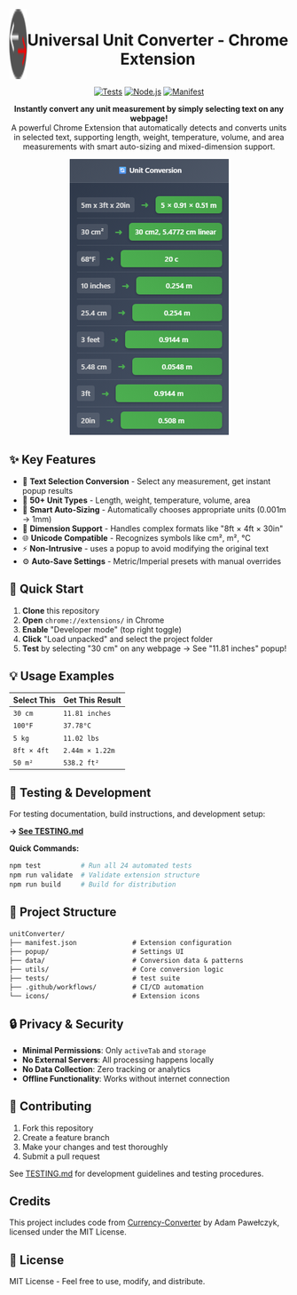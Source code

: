 <div align="center">
<div align="center" style="display: flex;"> 
<img src="icons/icon32.png"><h1 style="text-align: center;">  Universal Unit Converter - Chrome Extension </h1>
</div>

[![Tests](https://img.shields.io/badge/tests-24/24_passing-brightgreen)](tests/TESTING.md)
[![Node.js](https://img.shields.io/badge/node.js-24.x-green)](package.json)
[![Manifest](https://img.shields.io/badge/manifest-v3-blue)](manifest.json)



**Instantly convert any unit measurement by simply selecting text on any webpage!**<br>
A powerful Chrome Extension that automatically detects and converts units in selected text, supporting length, weight, temperature, volume, and area measurements with smart auto-sizing and mixed-dimension support.

![Extension Popup Demo](img/popup.png)
</div>


## ✨ Key Features

- 🎯 **Text Selection Conversion** - Select any measurement, get instant popup results
- 📏 **50+ Unit Types** - Length, weight, temperature, volume, area
- 🔧 **Smart Auto-Sizing** - Automatically chooses appropriate units (0.001m → 1mm)  
- 📐 **Dimension Support** - Handles complex formats like "8ft × 4ft × 30in"
- 🌐 **Unicode Compatible** - Recognizes symbols like cm², m², °C
- ⚡ **Non-Intrusive** - uses a popup to avoid modifying the original text
- ⚙️ **Auto-Save Settings** - Metric/Imperial presets with manual overrides

## 🚀 Quick Start

1. **Clone** this repository
2. **Open** `chrome://extensions/` in Chrome
3. **Enable** "Developer mode" (top right toggle)
4. **Click** "Load unpacked" and select the project folder
5. **Test** by selecting "30 cm" on any webpage → See "11.81 inches" popup!

## 💡 Usage Examples

| Select This | Get This Result |
|-------------|----------------|
| `30 cm` | `11.81 inches` |
| `100°F` | `37.78°C` |
| `5 kg` | `11.02 lbs` |
| `8ft × 4ft` | `2.44m × 1.22m` |
| `50 m²` | `538.2 ft²` |

## 🧪 Testing & Development

For  testing documentation, build instructions, and development setup:

**→ [See TESTING.md](tests/TESTING.md)**

**Quick Commands:**
```bash
npm test          # Run all 24 automated tests
npm run validate  # Validate extension structure  
npm run build     # Build for distribution
```

## 📁 Project Structure

```
unitConverter/
├── manifest.json              # Extension configuration
├── popup/                     # Settings UI
├── data/                      # Conversion data & patterns
├── utils/                     # Core conversion logic
├── tests/                     # test suite
├── .github/workflows/         # CI/CD automation
└── icons/                     # Extension icons
```

## 🔒 Privacy & Security

- **Minimal Permissions**: Only `activeTab` and `storage`
- **No External Servers**: All processing happens locally
- **No Data Collection**: Zero tracking or analytics
- **Offline Functionality**: Works without internet connection

## 🤝 Contributing

1. Fork this repository
2. Create a feature branch
3. Make your changes and test thoroughly
4. Submit a pull request

See [TESTING.md](tests/TESTING.md) for development guidelines and testing procedures.

## Credits

This project includes code from [Currency-Converter](https://github.com/adampawelczyk/Currency-Converter) by Adam Pawełczyk, licensed under the MIT License.

## 📄 License

MIT License - Feel free to use, modify, and distribute.
